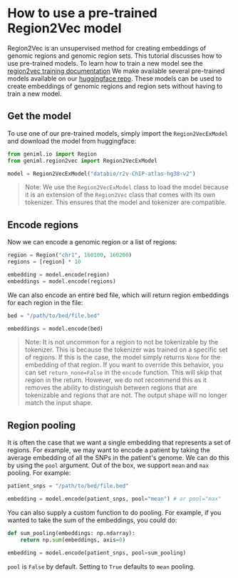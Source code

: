 # How to use a pre-trained Region2Vec model
Region2Vec is an unsupervised method for creating embeddings of genomic regions and genomic region sets. This tutorial discusses how to use pre-trained models. To learn how to train a new model see the [region2vec training documentation](./train-region2vec.md) We make available several pre-trained models available on our [huggingface repo](https://huggingface.co/databio). These models can be used to create embeddings of genomic regions and region sets without having to train a new model.

## Get the model
To use one of our pre-trained models, simply import the `Region2VecExModel` and download the model from huggingface:

```python
from geniml.io import Region
from geniml.region2vec import Region2VecExModel

model = Region2VecExModel("databio/r2v-ChIP-atlas-hg38-v2")
```

> Note: We use the `Region2VecExModel` class to load the model because it is an extension of the `Region2Vec` class that comes with its own tokenizer. This ensures that the model and tokenizer are compatible.

## Encode regions
Now we can encode a genomic region or a list of regions:

```python
region = Region("chr1", 160100, 160200)
regions = [region] * 10

embedding = model.encode(region)
embeddings = model.encode(regions)
```

We can also encode an entire bed file, which will return region embeddings for each region in the file:

```python
bed = "/path/to/bed/file.bed"

embeddings = model.encode(bed)
```

> Note: It is not uncommon for a region to not be tokenizable by the tokenizer. This is because the tokenizer was trained on a specific set of regions. If this is the case, the model simply returns `None` for the embedding of that region. If you want to override this behavior, you can set `return_none=False` in the `encode` function. This will skip that region in the return. However, we do not recommend this as it removes the ability to distinguish between regions that are tokenizable and regions that are not. The output shape will no longer match the input shape.

## Region pooling
It is often the case that we want a single embedding that represents a set of regions. For example, we may want to encode a patient by taking the average embedding of all the SNPs in the patient's genome. We can do this by using the `pool` argument. Out of the box, we support `mean` and `max` pooling. For example:

```python
patient_snps = "/path/to/bed/file.bed"

embedding = model.encode(patient_snps, pool="mean") # or pool="max"
```

You can also supply a custom function to do pooling. For example, if you wanted to take the sum of the embeddings, you could do:

```python
def sum_pooling(embeddings: np.ndarray):
    return np.sum(embeddings, axis=0)

embedding = model.encode(patient_snps, pool=sum_pooling)
```

`pool` is `False` by default. Setting to `True` defaults to `mean` pooling.
